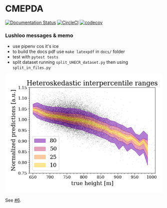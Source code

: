 # CMEPDA
[![Documentation Status](https://readthedocs.org/projects/cmepda-proj/badge/?version=latest)](https://cmepda-proj.readthedocs.io/en/latest/?badge=latest)
[![CircleCI](https://circleci.com/gh/djanloo/cmepda/tree/master.svg?style=svg)](https://circleci.com/gh/djanloo/netgross/tree/master)
[![codecov](https://codecov.io/gh/djanloo/cmepda/branch/master/graph/badge.svg?token=WEFVA6UBDS)](https://codecov.io/gh/djanloo/cmepda)

### Lushloo messages & memo

- use pipenv cos it's ice 
- to build the docs pdf use ``make latexpdf`` in `docs/` folder
- test with ``pytest tests``
- split dataset running ``split_UHECR_dataset.py`` then using ``split_in_files.py``

![interp](pre-post-processing/interpercentile_ranges.png) 

See [#6](/../../issues/6).
